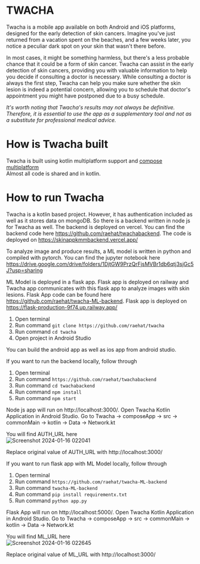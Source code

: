 # TWACHA

Twacha is a mobile app available on both Android and iOS platforms, designed for the early detection of skin cancers. Imagine you've just returned from a vacation spent on the beaches, and a few weeks later, you notice a peculiar dark spot on your skin that wasn't there before.

In most cases, it might be something harmless, but there's a less probable chance that it could be a form of skin cancer. Twacha can assist in the early detection of skin cancers, providing you with valuable information to help you decide if consulting a doctor is necessary. While consulting a doctor is always the first step, Twacha can help you make sure whether the skin lesion is indeed a potential concern, allowing you to schedule that doctor's appointment you might have postponed due to a busy schedule.

*It's worth noting that Twacha's results may not always be definitive. Therefore, it is essential to use the app as a supplementary tool and not as a substitute for professional medical advice.*

# How is Twacha built

Twacha is built using kotlin multiplatform support and [compose multiplatform]([url](https://www.jetbrains.com/lp/compose-multiplatform/)https://www.jetbrains.com/lp/compose-multiplatform/)  
Almost all code is shared and in kotlin. 

# How to run Twacha

Twacha is a kotlin based project. However, it has authentication included as well as it stores data on mongoDB. So there is a backend written in node js for Twacha as well. 
The backend is deployed on vercel. You can find the backend code here https://github.com/raehat/twachabackend. The code is deployed on https://skinappkmmbackend.vercel.app/ 

To analyze image and produce results, a ML model is written in python and compiled with pytorch. 
You can find the jupyter notebook here https://drive.google.com/drive/folders/1DjtGW9PrzQrFjsMVBr1db6qtj3sjGc5J?usp=sharing 

ML Model is deployed in a flask app. Flask app is deployed on railway and Twacha app communicates with this flask app to analyze images with skin lesions. 
Flask App code can be found here https://github.com/raehat/twacha-ML-backend. Flask app is deployed on https://flask-production-9f74.up.railway.app/

1) Open terminal
2) Run command
   ```git clone https://github.com/raehat/twacha```
3) Run command
   ```cd twacha```
4) Open project in Android Studio

You can build the android app as well as ios app from android studio. 

If you want to run the backend locally, follow through

1) Open terminal
2) Run command
```https://github.com/raehat/twachabackend```
3) Run command
```cd twachabackend```
4) Run command
```npm install```
5) Run command
```npm start```

Node js app will run on http://localhost:3000/. Open Twacha Kotlin Application in Android Studio. Go to Twacha -> composeApp -> src -> commonMain -> kotlin -> Data -> Network.kt

You will find AUTH_URL here  
![Screenshot 2024-01-16 022041](https://github.com/raehat/twacha/assets/77321971/87caf053-3fd1-4ed2-ba76-63eea9e6b0b8)  

Replace original value of AUTH_URL with http://localhost:3000/

If you want to run flask app with ML Model locally, follow through

1) Open terminal
2) Run command
```https://github.com/raehat/twacha-ML-backend```
3) Run command
```twacha-ML-backend```
4) Run command
```pip install requirementx.txt```
5) Run command
```python app.py```

Flask App will run on http://localhost:5000/. Open Twacha Kotlin Application in Android Studio. Go to Twacha -> composeApp -> src -> commonMain -> kotlin -> Data -> Network.kt

You will find ML_URL here  
![Screenshot 2024-01-16 022645](https://github.com/raehat/twacha/assets/77321971/33643b3b-f814-43f7-aa5e-83d4f96ebcec)  

Replace original value of ML_URL with http://localhost:3000/
